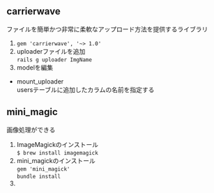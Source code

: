 ## carrierwave
ファイルを簡単かつ非常に柔軟なアップロード方法を提供するライブラリ
1. `gem 'carrierwave', '~> 1.0'`
1. uploaderファイルを追加   
`rails g uploader ImgName`
1. modelを編集
- mount_uploader  
usersテーブルに追加したカラムの名前を指定する



## mini_magic
画像処理ができる
1. ImageMagickのインストール  
`$ brew install imagemagick`
1. mini_magickのインストール  
`gem 'mini_magick'`  
`bundle install`
1. 


